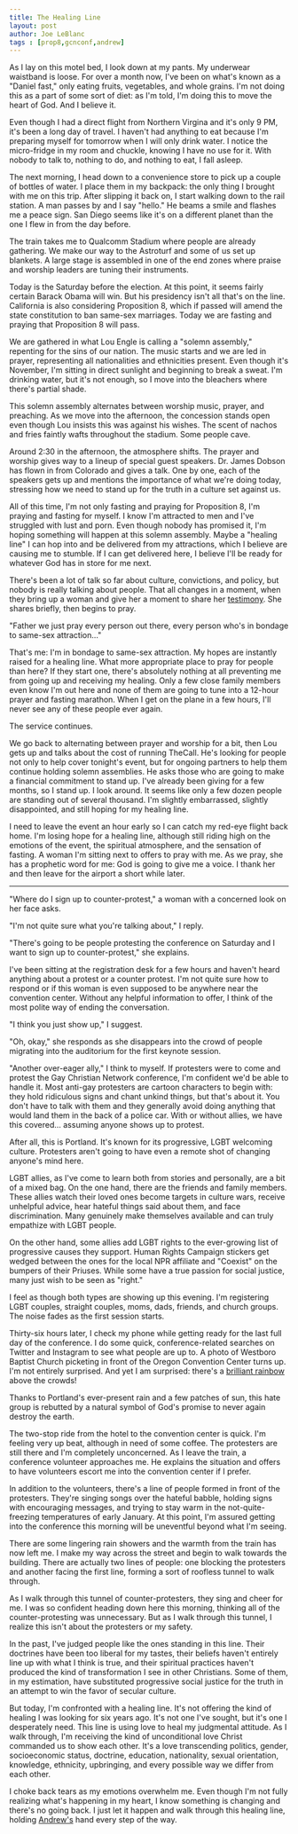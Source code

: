```yaml
---
title: The Healing Line
layout: post
author: Joe LeBlanc
tags : [prop8,gcnconf,andrew]
---
```


As I lay on this motel bed, I look down at my pants. My underwear waistband is loose. For over a month now, I've been on what's known as a "Daniel fast," only eating fruits, vegetables, and whole grains. I'm not doing this as a part of some sort of diet: as I'm told, I'm doing this to move the heart of God. And I believe it.

Even though I had a direct flight from Northern Virgina and it's only 9 PM, it's been a long day of travel. I haven't had anything to eat because I'm preparing myself for tomorrow when I will only drink water. I notice the micro-fridge in my room and chuckle, knowing I have no use for it. With nobody to talk to, nothing to do, and nothing to eat, I fall asleep.

The next morning, I head down to a convenience store to pick up a couple of bottles of water. I place them in my backpack: the only thing I brought with me on this trip. After slipping it back on, I start walking down to the rail station. A man passes by and I say "hello." He beams a smile and flashes me a peace sign. San Diego seems like it's on a different planet than the one I flew in from the day before.

The train takes me to Qualcomm Stadium where people are already gathering. We make our way to the Astroturf and some of us set up blankets. A large stage is assembled in one of the end zones where praise and worship leaders are tuning their instruments.

Today is the Saturday before the election. At this point, it seems fairly certain Barack Obama will win. But his presidency isn't all that's on the line. California is also considering Proposition 8, which if passed will amend the state constitution to ban same-sex marriages. Today we are fasting and praying that Proposition 8 will pass.

We are gathered in what Lou Engle is calling a "solemn assembly," repenting for the sins of our nation. The music starts and we are led in prayer, representing all nationalities and ethnicities present. Even though it's November, I'm sitting in direct sunlight and beginning to break a sweat. I'm drinking water, but it's not enough, so I move into the bleachers where there's partial shade.

This solemn assembly alternates between worship music, prayer, and preaching. As we move into the afternoon, the concession stands open even though Lou insists this was against his wishes. The scent of nachos and fries faintly wafts throughout the stadium. Some people cave.

Around 2:30 in the afternoon, the atmosphere shifts. The prayer and worship gives way to a lineup of special guest speakers. Dr. James Dobson has flown in from Colorado and gives a talk. One by one, each of the speakers gets up and mentions the importance of what we're doing today, stressing how we need to stand up for the truth in a culture set against us.

All of this time, I'm not only fasting and praying for Proposition 8, I'm praying and fasting for myself. I know I'm attracted to men and I've struggled with lust and porn. Even though nobody has promised it, I'm hoping something will happen at this solemn assembly. Maybe a "healing line" I can hop into and be delivered from my attractions, which I believe are causing me to stumble. If I can get delivered here, I believe I'll be ready for whatever God has in store for me next.

There's been a lot of talk so far about culture, convictions, and policy, but nobody is really talking about people. That all changes in a moment, when they bring up a woman and give her a moment to share her [testimony](https://soundcloud.com/goodasyou/yvette-1). She shares briefly, then begins to pray.

"Father we just pray every person out there, every person who's in bondage to same-sex attraction..."

That's me: I'm in bondage to same-sex attraction. My hopes are instantly raised for a healing line. What more appropriate place to pray for people than here? If they start one, there's absolutely nothing at all preventing me from going up and receiving my healing. Only a few close family members even know I'm out here and none of them are going to tune into a 12-hour prayer and fasting marathon. When I get on the plane in a few hours, I'll never see any of these people ever again.

The service continues. 

We go back to alternating between prayer and worship for a bit, then Lou gets up and talks about the cost of running TheCall. He's looking for people not only to help cover tonight's event, but for ongoing partners to help them continue holding solemn assemblies. He asks those who are going to make a financial commitment to stand up. I've already been giving for a few months, so I stand up. I look around. It seems like only a few dozen people are standing out of several thousand. I'm slightly embarrassed, slightly disappointed, and still hoping for my healing line.

I need to leave the event an hour early so I can catch my red-eye flight back home. I'm losing hope for a healing line, although still riding high on the emotions of the event, the spiritual atmosphere, and the sensation of fasting. A woman I'm sitting next to offers to pray with me. As we pray, she has a prophetic word for me: God is going to give me a voice. I thank her and then leave for the airport a short while later.

----

"Where do I sign up to counter-protest," a woman with a concerned look on her face asks.

"I'm not quite sure what you're talking about," I reply.

"There's going to be people protesting the conference on Saturday and I want to sign up to counter-protest," she explains.

I've been sitting at the registration desk for a few hours and haven't heard anything about a protest or a counter protest. I'm not quite sure how to respond or if this woman is even supposed to be anywhere near the convention center. Without any helpful information to offer, I think of the most polite way of ending the conversation.

"I think you just show up," I suggest.

"Oh, okay," she responds as she disappears into the crowd of people migrating into the auditorium for the first keynote session.

"Another over-eager ally," I think to myself. If protesters were to come and protest the Gay Christian Network conference, I'm confident we'd be able to handle it. Most anti-gay protesters are cartoon characters to begin with: they hold ridiculous signs and chant unkind things, but that's about it. You don't have to talk with them and they generally avoid doing anything that would land them in the back of a police car. With or without allies, we have this covered... assuming anyone shows up to protest.

After all, this is Portland. It's known for its progressive, LGBT welcoming culture. Protesters aren't going to have even a remote shot of changing anyone's mind here.

LGBT allies, as I've come to learn both from stories and personally, are a bit of a mixed bag. On the one hand, there are the friends and family members. These allies watch their loved ones become targets in culture wars, receive unhelpful advice, hear hateful things said about them, and face discrimination. Many genuinely make themselves available and can truly empathize with LGBT people.

On the other hand, some allies add LGBT rights to the ever-growing list of progressive causes they support. Human Rights Campaign stickers get wedged between the ones for the local NPR affiliate and "Coexist" on the bumpers of their Priuses. While some have a true passion for social justice, many just wish to be seen as "right."

I feel as though both types are showing up this evening. I'm registering LGBT couples, straight couples, moms, dads, friends, and church groups. The noise fades as the first session starts. 

Thirty-six hours later, I check my phone while getting ready for the last full day of the conference. I do some quick, conference-related searches on Twitter and Instagram to see what people are up to. A photo of Westboro Baptist Church picketing in front of the Oregon Convention Center turns up. I'm not entirely surprised. And yet I am surprised: there's a [brilliant rainbow](https://instagram.com/p/xr1GCWnJkq) above the crowds! 

Thanks to Portland's ever-present rain and a few patches of sun, this hate group is rebutted by a natural symbol of God's promise to never again destroy the earth.

The two-stop ride from the hotel to the convention center is quick. I'm feeling very up beat, although in need of some coffee. The protesters are still there and I'm completely unconcerned. As I leave the train, a conference volunteer approaches me. He explains the situation and offers to have volunteers escort me into the convention center if I prefer.

In addition to the volunteers, there's a line of people formed in front of the protesters. They're singing songs over the hateful babble, holding signs with encouraging messages, and trying to stay warm in the not-quite-freezing temperatures of early January. At this point, I'm assured getting into the conference this morning will be uneventful beyond what I'm seeing.

There are some lingering rain showers and the warmth from the train has now left me. I make my way across the street and begin to walk towards the building. There are actually two lines of people: one blocking the protesters and another facing the first line, forming a sort of roofless tunnel to walk through.

As I walk through this tunnel of counter-protesters, they sing and cheer for me. I was so confident heading down here this morning, thinking all of the counter-protesting was unnecessary. But as I walk through this tunnel, I realize this isn't about the protesters or my safety. 

In the past, I've judged people like the ones standing in this line. Their doctrines have been too liberal for my tastes, their beliefs haven't entirely line up with what I think is true, and their spiritual practices haven't produced the kind of transformation I see in other Christians. Some of them, in my estimation, have substituted progressive social justice for the truth in an attempt to win the favor of secular culture.

But today, I'm confronted with a healing line. It's not offering the kind of healing I was looking for six years ago. It's not one I've sought, but it's one I desperately need. This line is using love to heal my judgmental attitude. As I walk through, I'm receiving the kind of unconditional love Christ commanded us to show each other. It's a love transcending politics, gender, socioeconomic status, doctrine, education, nationality, sexual orientation, knowledge, ethnicity, upbringing, and every possible way we differ from each other.

I choke back tears as my emotions overwhelm me. Even though I'm not fully realizing what's happening in my heart, I know something is changing and there's no going back. I just let it happen and walk through this healing line, holding [Andrew's](https://tetheredsoul.wordpress.com/2015/03/17/pleasant-surprises/) hand every step of the way.
